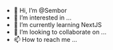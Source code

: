 - 👋 Hi, I’m @Sembor
- 👀 I’m interested in ...
- 🌱 I’m currently learning NextJS
- 💞️ I’m looking to collaborate on ...
- 📫 How to reach me ...

<!---
Sembor/Sembor is a ✨ special ✨ repository because its `README.md` (this file) appears on your GitHub profile.
You can click the Preview link to take a look at your changes.
--->
